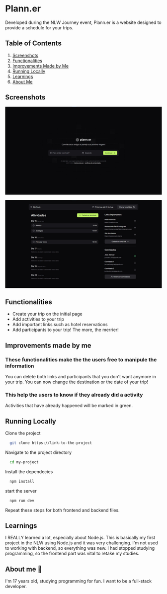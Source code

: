 
# Plann.er

Developed during the NLW Journey event, Plann.er is a website designed to provide a schedule for your trips.

## Table of Contents
1. [Screenshots](#screenshots)
2. [Functionalities](#functionalities)
3. [Improvements Made by Me](#improvements-made-by-me)
4. [Running Locally](#running-locally)
5. [Learnings](#learnings)
6. [About Me](#about-me)

## Screenshots

![App Homepage Screenshot](./frontend/public/app-homepage.jpg)

![App Mainpage Screenshot](./frontend/public/app-mainpage.jpg)


## Functionalities

- Create your trip on the initial page
- Add activities to your trip
- Add important links such as hotel reservations
- Add participants to your trip! The more, the merrier!

## Improvements made by me

### These functionalities make the the users free to manipule the information
You can delete both links and participants that you don't want anymore in your trip.
You can now change the destination or the date of your trip!

### This help the users to know if they already did a activity
Activities that have already happened will be marked in green.

## Running Locally

Clone the project

```bash
  git clone https://link-to-the-project
```

Navigate to the project directory

```bash
  cd my-project
```

Install the dependecies

```bash
  npm install
```

start the server

```bash
  npm run dev
```

Repeat these steps for both frontend and backend files.

## Learnings

I REALLY learned a lot, especially about Node.js. This is basically my first project in the NLW using Node.js and it was very challenging. I'm not used to working with backend, so everything was new. I had stopped studying programming, so the frontend part was vital to retake my studies.

## About me 🙂
I'm 17 years old, studying programming for fun. I want to be a full-stack developer.


